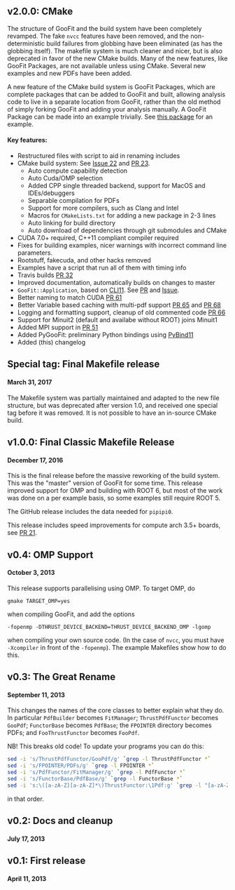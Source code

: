 
## v2.0.0: CMake

The structure of GooFit and the build system have been completely revamped. The fake `nvcc` features have been removed, and the non-deterministic build failures from globbing have been eliminated (as has the globbing itself). The makefile system is much cleaner and nicer, but is also deprecated in favor of the new CMake builds. Many of the new features, like GooFit Packages, are not available unless using CMake. Several new examples and new PDFs have been added.

A new feature of the CMake build system is GooFit Packages, which are complete packages that can be added to GooFit and built, allowing analysis code to live in a separate location from GooFit, rather than the old method of simply forking GooFit and adding your analysis manually. A GooFit Package can be made into an example trivially. See [this package](https://github.com/maddocbf/goofit_KKPiPi) for an example.

#### Key features:

* Restructured files with script to aid in renaming includes
* CMake build system: See [Issue 22](https://github.com/GooFit/GooFit/issues/22) and [PR 23](https://github.com/GooFit/GooFit/pull/23).
  * Auto compute capability detection
  * Auto Cuda/OMP selection 
  * Added CPP single threaded backend, support for MacOS and IDEs/debuggers
  * Separable compilation for PDFs
  * Support for more compilers, such as Clang and Intel
  * Macros for `CMakeLists.txt` for adding a new package in 2-3 lines
  * Auto linking for build directory
  * Auto download of dependencies through git submodules and CMake
* CUDA 7.0+ required, C++11 compliant compiler required
* Fixes for building examples, nicer warnings with incorrect command line parameters.
* Rootstuff, fakecuda, and other hacks removed
* Examples have a script that run all of them with timing info
* Travis builds [PR 32](https://github.com/GooFit/GooFit/pull/32)
* Improved documentation, automatically builds on changes to master
* `GooFit::Application`, based on [CLI11](https://github.com/CLIUtils/CLI11). See [PR](https://github.com/GooFit/GooFit/pull/36) and [Issue](https://github.com/GooFit/GooFit/issues/33).
* Better naming to match CUDA [PR 61](https://github.com/GooFit/GooFit/pull/61)
* Better Variable based caching with multi-pdf support [PR 65](https://github.com/GooFit/GooFit/pull/65) and [PR 68](https://github.com/GooFit/GooFit/pull/68)
* Logging and formatting support, cleanup of old commented code [PR 66](/GooFit/GooFit/pull/66)
* Support for Minuit2 (default and availabe without ROOT) joins Minuit1
* Added MPI support in [PR 51](https://github.com/GooFit/GooFit/pull/51)
* Added PyGooFit: preliminary Python bindings using [PyBind11](http://pybind11.readthedocs.io/en/master/)
* Added (this) changelog

## Special tag: Final Makefile release
#### March 31, 2017

The Makefile system was partially maintained and adapted to the new file structure, but was deprecated after version 1.0, and received one special tag before it was removed. It is not possible to have an in-source CMake build.

## v1.0.0: Final Classic Makefile Release
#### December 17, 2016

This is the final release before the massive reworking of the build system. This was the "master" version of GooFit for some time. This release improved support for OMP and building with ROOT 6, but most of the work was done on a per example basis, so some examples still require ROOT 5.

The GitHub release includes the data needed for `pipipi0`.

This release includes speed improvements for compute arch 3.5+ boards, see [PR 21](https://github.com/GooFit/GooFit/pull/21). 

## v0.4: OMP Support
#### October 3, 2013

This release supports parallelising using OMP. To target OMP, do

```
gmake TARGET_OMP=yes
```

when compiling GooFit, and add the options

```
-fopenmp -DTHRUST_DEVICE_BACKEND=THRUST_DEVICE_BACKEND_OMP -lgomp
```

when compiling your own source code. (In the case of `nvcc`, you must have `-Xcompiler` in front of the `-fopenmp`). The example Makefiles show how to do this. 



## v0.3: The Great Rename
#### September 11, 2013

This changes the names of the core classes to better explain what they do. In particular `PdfBuilder` becomes `FitManager`; `ThrustPdfFunctor` becomes `GooPdf`; `FunctorBase` becomes `PdfBase`; the `FPOINTER` directory becomes PDFs; and `FooThrustFunctor` becomes `FooPdf`. 

NB! This breaks old code! To update your programs you can do this:

```bash
sed -i 's/ThrustPdfFunctor/GooPdf/g' `grep -l ThrustPdfFunctor *`
sed -i 's/FPOINTER/PDFs/g' `grep -l FPOINTER *`
sed -i 's/PdfFunctor/FitManager/g' `grep -l PdfFunctor *`
sed -i 's/FunctorBase/PdfBase/g' `grep -l FunctorBase *`
sed -i 's:\([a-zA-Z][a-zA-Z]*\)ThrustFunctor:\1Pdf:g' `grep -l "[a-zA-Z][a-zA-Z]*ThrustFunctor" *`
```

in that order. 

## v0.2: Docs and cleanup
#### July 17, 2013

## v0.1: First release
#### April 11, 2013


